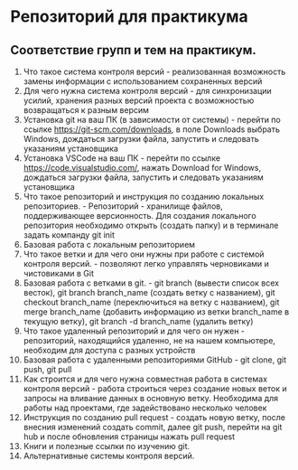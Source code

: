 # Репозиторий для практикума
## Соответствие групп и тем на практикум.

1. Что такое система контроля версий - реализованная возможность замены информации с использованием сохраненных версий
2. Для чего нужна система контроля версий - для синхронизации усилий, хранения разных версий проекта с возможностью возвращаться к разным версим
3. Установка git на ваш ПК (в зависимости от системы) - перейти по ссылке https://git-scm.com/downloads, в поле Downloads выбрать Windows, дождаться загрузки файла, запустить и следовать указаниям установщика
4. Установка VSCode на ваш ПК - перейти по ссылке https://code.visualstudio.com/, нажать Download for Windows, дождаться загрузки файла, запустить и следовать указаниям установщика
5. Что такое репозиторий и инструкция по созданию локальных репозиториев. - Репозиторий - хранилище файлов, поддерживающее версионность. Для создания локального репозитория необходимо открыть (создать папку) и в терминале задать компанду git init
6. Базовая работа с локальным репозиторием
7. Что такое ветки и для чего они нужны при работе с системой контроля версий. - позволяют легко управлять черновиками и чистовиками в Git
8. Базовая работа с ветками в git. - git branch (вывести список всех весток), git branch branch_name (создать ветку с названием), git checkout branch_name (переключиться на ветку с названием), git merge branch_name (добавить информацию из ветки branch_name в текущую ветку), git branch -d branch_name (удалить ветку)
9. Что такое удаленный репозиторий и для чего он нужен - репозиторий, находящийся удаленно, не на нашем компьютере, необходим для доступа с разных устройств
10. Базовая работа с удаленными репозиториями GitHub - git clone, git push, git pull
11. Как строится и для чего нужна совместная работа в системах контроля версий - работа строиться через создание новых веток и запросы на вливание данных в основную ветку. Необходима для работы над проектами, где задействовано несколько человек
12. Инструкция по созданию pull request - создать новую ветку, после внесния изменений создать commit, далее git push, перейти на git hub и после обновления страницы нажать pull request
13. Книги и полезные ссылки по изучению git.
14. Альтернативные системы контроля версий.
